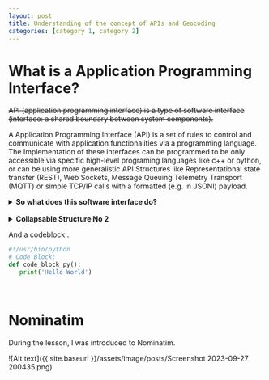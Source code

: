 ```yaml
---
layout: post
title: Understanding of the concept of APIs and Geocoding
categories: [category 1, category 2]
---
```

# What is a Application Programming Interface?

~~API (application programming interface) is a type of software interface (interface: a shared boundary between system components).~~

A Application Programming Interface (API) is a set of rules to control and communicate with application functionalities via a programming language. The Implementation of these interfaces can be programmed to be only accessible via specific high-level programing languages like c++ or python, or can be using more generalistic API Structures like Representational state transfer (REST), Web Sockets, Message Queuing Telemetry Transport (MQTT) or simple TCP/IP calls with a formatted (e.g. in JSONl) payload.

<details>
<summary><b>So what does this software interface do?</b></summary>

>In building applications, an API simplifies programming by abstracting the underlying implementation and only exposing objects or actions the developers needs.<br>
While a graphical interface for an email client might provide a user with a button that performs all the steps for fetching and highlighting new emails, an API for file input/output might give the developer a function that copies a file from one location to another without requiring that the developer understand the file system operations occurring behind the scenes. 
>
> Clarke, Steven (2004). "Measuring API Usability". Dr. Dobb's. https://www.drdobbs.com/windows/measuring-api-usability/184405654
</details><br>

<details>
<summary><b>Collapsable Structure No 2</b></summary>
<blockquote>
<h1>This is a header</h1>
Test 123

<h1>Another Block Quote</h1>
If everything is marked as a block quote multiple lines can be achieved too this way!
</blockquote>

<blockquote>
Splitting them up is super simple too.

unordered list:
<ul>
  <li>Note A</li>
  <li>Note B</li>
</ul>

Ordered list:
<ol>
  <li>Ordered List 1</li>
  <li>Ordered List 2</li>
</ol>
<blockquote>

ofc nesting theses are possible too!

second line

<h1>This is a header</h1>

1. Item One
2. Item Two
</blockquote>
</blockquote>
</details>

And a codeblock..

```python 
#!/usr/bin/python
# Code Block:
def code_block_py():
   print('Hello World')
```
<br>

# Nominatim

During the lesson, I was introduced to Nominatim.  

![Alt text]({{ site.baseurl }}/assets/image/posts/Screenshot 2023-09-27 200435.png)
